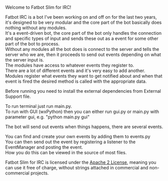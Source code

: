 Welcome to Fatbot Slim for IRC!

Fatbot IRC is a bot I've been working on and off on for the last two years, it's designed to be very modular and the core part of the bot basically does nothing without any modules.  
It's a event-driven bot, the core part of the bot only handles the connection and specific types of input and sends these out as a event for some other part of the bot to process.  
Without any modules all the bot does is connect to the server and tells the server who we are, then it proceeds to send out events depending on what the server input is.  
The modules have access to whatever events they register to.  
There are a lot of different events and it's very easy to add another.  
Modules register what events they want to get notified about and when that event is fired the desired method is called with the appropriate data.  

Before running you need to install the external dependencies from External Support file.  

To run terminal just run main.py.  
To run with GUI (wxPython) then you can either run gui.py or main.py with parameter gui, e.g. "python main.py gui"  
  
The bot will send out events when things happens, there are several events.  
  
You can find and create your own events by adding them to events.py  
You can then send out the event by registering a listener to the EventManager and posting the event.  
How you do this can be viewed in the source of most files.  

Fatbot Slim for IRC is licensed under the [Apache 2 License](http://www.apache.org/licenses/LICENSE-2.0.html), meaning you
can use it free of charge, without strings attached in commercial and non-commercial projects.
